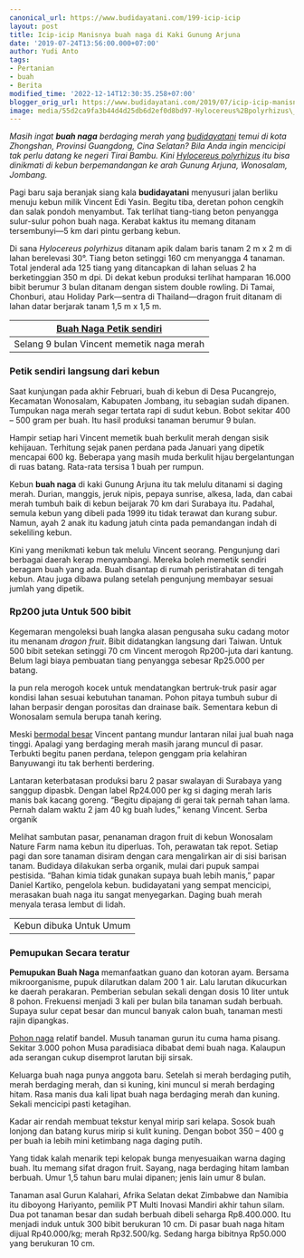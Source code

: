 ```yaml
---
canonical_url: https://www.budidayatani.com/199-icip-icip
layout: post
title: Icip-icip Manisnya buah naga di Kaki Gunung Arjuna
date: '2019-07-24T13:56:00.000+07:00'
author: Yudi Anto
tags:
- Pertanian
- buah
- Berita
modified_time: '2022-12-14T12:30:35.258+07:00'
blogger_orig_url: https://www.budidayatani.com/2019/07/icip-icip-manisnya-buah-naga-di-kaki.html
image: media/55d2ca9fa3b44d4d25db6d2ef0d8bd97-Hylocereus%2Bpolyrhizus\_563x600.jpg
---
```

*Masih ingat **buah naga** berdaging merah yang [budidayatani](https://www.budidayatani.com/) temui di kota Zhongshan, Provinsi Guangdong, Cina Selatan? Bila Anda ingin mencicipi tak perlu datang ke negeri Tirai Bambu. Kini [Hylocereus polyrhizus](https://www.itis.gov/servlet/SingleRpt/SingleRpt?search_topic=TSN&search_value=908792) itu bisa dinikmati di kebun berpemandangan ke arah Gunung Arjuna, Wonosalam, Jombang.*

Pagi baru saja beranjak siang kala **budidayatani** menyusuri jalan berliku menuju kebun milik Vincent Edi Yasin. Begitu tiba, deretan pohon cengkih dan salak pondoh menyambut. Tak terlihat tiang-tiang beton penyangga sulur-sulur pohon buah naga. Kerabat kaktus itu memang ditanam tersembunyi—5 km dari pintu gerbang kebun.

Di sana *Hylocereus polyrhizus* ditanam apik dalam baris tanam 2 m x 2 m di lahan berelevasi 30°. Tiang beton setinggi 160 cm menyangga 4 tanaman. Total jenderal ada 125 tiang yang ditancapkan di lahan seluas 2 ha berketinggian 350 m dpi. Di dekat kebun produksi terlihat hamparan 16.000 bibit berumur 3 bulan ditanam dengan sistem double rowling. Di Tamai, Chonburi, atau Holiday Park—sentra di Thailand—dragon fruit ditanam di lahan datar berjarak tanam 1,5 m x 1,5 m.



| [Buah Naga Petik sendiri](https://i2.wp.com/1.bp.blogspot.com/-ZYU4JqeBT90/XTf-OrCxebI/AAAAAAAADIE/S7VdjL5cblQB3yFQSRQ2k0U1T5h603YIQCLcBGAs/s1600/Hylocereus%2Bpolyrhizus_563x600.jpg?ssl=1) |
| --- |
| Selang 9 bulan Vincent memetik naga merah |

### Petik sendiri langsung dari kebun

Saat kunjungan pada akhir Februari, buah di kebun di Desa Pucangrejo, Kecamatan Wonosalam, Kabupaten Jombang, itu sebagian sudah dipanen. Tumpukan naga merah segar tertata rapi di sudut kebun. Bobot sekitar 400 – 500 gram per buah. Itu hasil produksi tanaman berumur 9 bulan.

Hampir setiap hari Vincent memetik buah berkulit merah dengan sisik kehijauan. Terhitung sejak panen perdana pada Januari yang dipetik mencapai 600 kg. Beberapa yang masih muda berkulit hijau bergelantungan di ruas batang. Rata-rata tersisa 1 buah per rumpun.

Kebun **buah naga** di kaki Gunung Arjuna itu tak melulu ditanami si daging merah. Durian, manggis, jeruk nipis, pepaya sunrise, alkesa, lada, dan cabai merah tumbuh baik di kebun beijarak 70 km dari Surabaya itu. Padahal, semula kebun yang dibeli pada 1999 itu tidak terawat dan kurang subur. Namun, ayah 2 anak itu kadung jatuh cinta pada pemandangan indah di sekeliling kebun.

Kini yang menikmati kebun tak melulu Vincent seorang. Pengunjung dari berbagai daerah kerap menyambangi. Mereka boleh memetik sendiri beragam buah yang ada. Buah disantap di rumah peristirahatan di tengah kebun. Atau juga dibawa pulang setelah pengunjung membayar sesuai jumlah yang dipetik.

### Rp200 juta Untuk 500 bibit

Kegemaran mengoleksi buah langka alasan pengusaha suku cadang motor itu menanam *dragon fruit*. Bibit didatangkan langsung dari Taiwan. Untuk 500 bibit setekan setinggi 70 cm Vincent merogoh Rp200-juta dari kantung. Belum lagi biaya pembuatan tiang penyangga sebesar Rp25.000 per batang.

Ia pun rela merogoh kocek untuk mendatangkan bertruk-truk pasir agar kondisi lahan sesuai kebutuhan tanaman. Pohon pitaya tumbuh subur di lahan berpasir dengan porositas dan drainase baik. Sementara kebun di Wonosalam semula berupa tanah kering.

Meski [bermodal besar](https://www.budidayatani.com/search/label/agrobisnis) Vincent pantang mundur lantaran nilai jual buah naga tinggi. Apalagi yang berdaging merah masih jarang muncul di pasar. Terbukti begitu panen perdana, telepon genggam pria kelahiran Banyuwangi itu tak berhenti berdering.

Lantaran keterbatasan produksi baru 2 pasar swalayan di Surabaya yang sanggup dipasbk. Dengan label Rp24.000 per kg si daging merah laris manis bak kacang goreng. “Begitu dipajang di gerai tak pernah tahan lama. Pernah dalam waktu 2 jam 40 kg buah ludes,” kenang Vincent. Serba organik

Melihat sambutan pasar, penanaman dragon fruit di kebun Wonosalam Nature Farm nama kebun itu diperluas. Toh, perawatan tak repot. Setiap pagi dan sore tanaman disiram dengan cara mengalirkan air di sisi barisan tanam. Budidaya dilakukan serba organik, mulai dari pupuk sampai pestisida. “Bahan kimia tidak gunakan supaya buah lebih manis,” papar Daniel Kartiko, pengelola kebun. budidayatani yang sempat mencicipi, merasakan buah naga itu sangat menyegarkan. Daging buah merah menyala terasa lembut di lidah.



|  |
| --- |
| Kebun dibuka Untuk Umum |

### Pemupukan Secara teratur

**Pemupukan Buah Naga** memanfaatkan guano dan kotoran ayam. Bersama mikroorganisme, pupuk dilarutkan dalam 200 1 air. Lalu larutan dikucurkan ke daerah perakaran. Pemberian sebulan sekali dengan dosis 10 liter untuk 8 pohon. Frekuensi menjadi 3 kali per bulan bila tanaman sudah berbuah. Supaya sulur cepat besar dan muncul banyak calon buah, tanaman mesti rajin dipangkas.

[Pohon naga](https://www.budidayatani.com/search/label/buah%20naga) relatif bandel. Musuh tanaman gurun itu cuma hama pisang. Sekitar 3.000 pohon Musa paradisiaca dibabat demi buah naga. Kalaupun ada serangan cukup disemprot larutan biji sirsak.

Keluarga buah naga punya anggota baru. Setelah si merah berdaging putih, merah berdaging merah, dan si kuning, kini muncul si merah berdaging hitam. Rasa manis dua kali lipat buah naga berdaging merah dan kuning. Sekali mencicipi pasti ketagihan.

Kadar air rendah membuat tekstur kenyal mirip sari kelapa. Sosok buah lonjong dan batang kurus mirip si kulit kuning. Dengan bobot 350 – 400 g per buah ia lebih mini ketimbang naga daging putih.

Yang tidak kalah menarik tepi kelopak bunga menyesuaikan warna daging buah. Itu memang sifat dragon fruit. Sayang, naga berdaging hitam lamban berbuah. Umur 1,5 tahun baru mulai dipanen; jenis lain umur 8 bulan.

Tanaman asal Gurun Kalahari, Afrika Selatan dekat Zimbabwe dan Namibia itu diboyong Hariyanto, pemilik PT Multi Inovasi Mandiri akhir tahun silam. Dua pot tanaman besar dan sudah berbuah dibeli seharga Rp8.400.000. Itu menjadi induk untuk 300 bibit berukuran 10 cm. Di pasar buah naga hitam dijual Rp40.000/kg; merah Rp32.500/kg. Sedang harga bibitnya Rp50.000 yang berukuran 10 cm.

